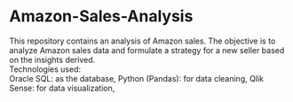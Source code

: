 # Amazon-Sales-Analysis
This repository contains an analysis of Amazon sales. The objective is to analyze Amazon sales data and formulate a strategy for a new seller based on the insights derived.  
Technologies used:  
Oracle SQL: as the database, 
Python (Pandas): for data cleaning,
Qlik Sense: for data visualization,
